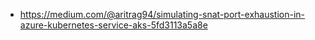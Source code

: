 * https://medium.com/@aritrag94/simulating-snat-port-exhaustion-in-azure-kubernetes-service-aks-5fd3113a5a8e
